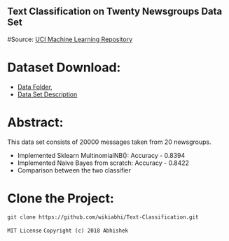 ## Text Classification on Twenty Newsgroups Data Set 

#Source: [UCI Machine Learning Repository](https://archive.ics.uci.edu/ml/datasets/Twenty+Newsgroups)

# Dataset Download: 
* [Data Folder](https://archive.ics.uci.edu/ml/machine-learning-databases/20newsgroups-mld/), 
* [Data Set Description](https://archive.ics.uci.edu/ml/machine-learning-databases/20newsgroups-mld/20newsgroups.data.html)

# Abstract: 
This data set consists of 20000 messages taken from 20 newsgroups. 
* Implemented Sklearn MultinomialNB(): Accuracy - 0.8394
* Implemented Naive Bayes from scratch: Accuracy - 0.8422
* Comparison between the two classifier

# Clone the Project:
```git clone https://github.com/wikiabhi/Text-Classification.git```


``` MIT License ```
```Copyright (c) 2018 Abhishek```